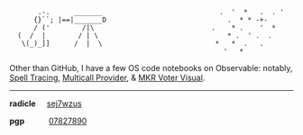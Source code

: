 ```
       .-.      _______                             .  '  *   .  . '
      {}``; |==|_______D                              .  * * -+-  
      / ('        /|\                             .    * .    '  *
  (  /  |        / | \                                * .  ' .  . 
   \(_)_]]      /  |  \                            *   *  .   .
                                                     '   *
```



Other than GitHub, I have a few OS code notebooks on Observable: notably, [Spell Tracing](https://observablehq.com/@jparklev/maker-spell-tracing), [Multicall Provider](https://observablehq.com/@jparklev/multicall-provider), & [MKR Voter Visual](https://observablehq.com/@jparklev/mkr-voter-visualization).



---

     
**radicle** &nbsp; &nbsp; [sej7wzus](https://github.com/jparklev/jparklev/files/6912216/radicle.txt)

**pgp** &nbsp; &nbsp; &nbsp; &nbsp; &nbsp; [07827890](https://github.com/jparklev/jparklev/files/6912194/jparklev.txt)

